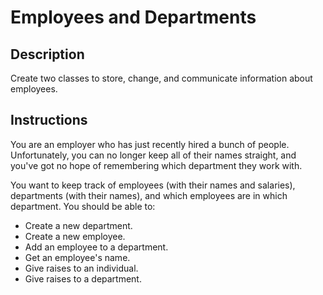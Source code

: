 # Employees and Departments

## Description

Create two classes to store, change, and communicate information about employees.

## Instructions

You are an employer who has just recently hired a bunch of people.  Unfortunately, you can no longer keep all of their names straight, and you've got no hope of remembering which department they work with.

You want to keep track of employees (with their names and salaries), departments (with their names), and which employees are in which department.  You should be able to:

* Create a new department.
* Create a new employee.
* Add an employee to a department.
* Get an employee's name.
* Give raises to an individual.
* Give raises to a department.
